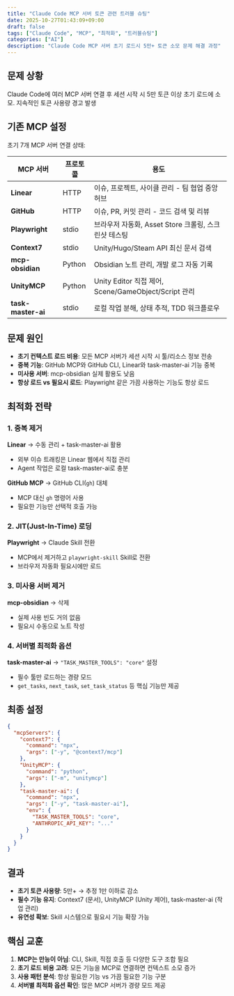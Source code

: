 ```yaml
---
title: "Claude Code MCP 서버 토큰 관련 트러블 슈팅"
date: 2025-10-27T01:43:09+09:00
draft: false
tags: ["Claude Code", "MCP", "최적화", "트러블슈팅"]
categories: ["AI"]
description: "Claude Code MCP 서버 초기 로드시 5만+ 토큰 소모 문제 해결 과정"
---
```


## 문제 상황

Claude Code에 여러 MCP 서버 연결 후 세션 시작 시 5만 토큰 이상 초기 로드에 소모. 지속적인 토큰 사용량 경고 발생

## 기존 MCP 설정

초기 7개 MCP 서버 연결 상태:

| MCP 서버 | 프로토콜 | 용도 |
|---------|---------|------|
| **Linear** | HTTP | 이슈, 프로젝트, 사이클 관리 - 팀 협업 중앙 허브 |
| **GitHub** | HTTP | 이슈, PR, 커밋 관리 - 코드 검색 및 리뷰 |
| **Playwright** | stdio | 브라우저 자동화, Asset Store 크롤링, 스크린샷 테스팅 |
| **Context7** | stdio | Unity/Hugo/Steam API 최신 문서 검색 |
| **mcp-obsidian** | Python | Obsidian 노트 관리, 개발 로그 자동 기록 |
| **UnityMCP** | Python | Unity Editor 직접 제어, Scene/GameObject/Script 관리 |
| **task-master-ai** | stdio | 로컬 작업 분해, 상태 추적, TDD 워크플로우 |

## 문제 원인

- **초기 컨텍스트 로드 비용**: 모든 MCP 서버가 세션 시작 시 툴/리소스 정보 전송
- **중복 기능**: GitHub MCP와 GitHub CLI, Linear와 task-master-ai 기능 중복
- **미사용 서버**: mcp-obsidian 실제 활용도 낮음
- **항상 로드 vs 필요시 로드**: Playwright 같은 가끔 사용하는 기능도 항상 로드

## 최적화 전략

### 1. 중복 제거

**Linear** → 수동 관리 + task-master-ai 활용
- 외부 이슈 트래킹은 Linear 웹에서 직접 관리
- Agent 작업은 로컬 task-master-ai로 충분

**GitHub MCP** → GitHub CLI(`gh`) 대체
- MCP 대신 `gh` 명령어 사용
- 필요한 기능만 선택적 호출 가능

### 2. JIT(Just-In-Time) 로딩

**Playwright** → Claude Skill 전환
- MCP에서 제거하고 `playwright-skill` Skill로 전환
- 브라우저 자동화 필요시에만 로드

### 3. 미사용 서버 제거

**mcp-obsidian** → 삭제
- 실제 사용 빈도 거의 없음
- 필요시 수동으로 노트 작성

### 4. 서버별 최적화 옵션

**task-master-ai** → `"TASK_MASTER_TOOLS": "core"` 설정
- 필수 툴만 로드하는 경량 모드
- `get_tasks`, `next_task`, `set_task_status` 등 핵심 기능만 제공

## 최종 설정

```json
{
  "mcpServers": {
    "context7": {
      "command": "npx",
      "args": ["-y", "@context7/mcp"]
    },
    "UnityMCP": {
      "command": "python",
      "args": ["-m", "unitymcp"]
    },
    "task-master-ai": {
      "command": "npx",
      "args": ["-y", "task-master-ai"],
      "env": {
        "TASK_MASTER_TOOLS": "core",
        "ANTHROPIC_API_KEY": "..."
      }
    }
  }
}
```

## 결과

- **초기 토큰 사용량**: 5만+ → 추정 1만 이하로 감소
- **필수 기능 유지**: Context7 (문서), UnityMCP (Unity 제어), task-master-ai (작업 관리)
- **유연성 확보**: Skill 시스템으로 필요시 기능 확장 가능

## 핵심 교훈

1. **MCP는 만능이 아님**: CLI, Skill, 직접 호출 등 다양한 도구 조합 필요
2. **초기 로드 비용 고려**: 모든 기능을 MCP로 연결하면 컨텍스트 소모 증가
3. **사용 패턴 분석**: 항상 필요한 기능 vs 가끔 필요한 기능 구분
4. **서버별 최적화 옵션 확인**: 많은 MCP 서버가 경량 모드 제공
